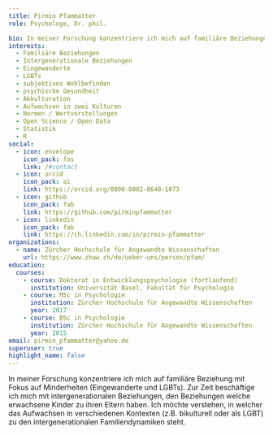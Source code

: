 ```yaml
---
title: Pirmin Pfammatter
role: Psychologe, Dr. phil.

bio: In meiner Forschung konzentriere ich mich auf familiäre Beziehungen bei Minderheiten (Eingewanderte, LGBTs)
interests:
  - Familiäre Beziehungen
  - Intergenerationale Beziehungen
  - Eingewanderte
  - LGBTs
  - subjektives Wohlbefinden
  - psychische Gesundheit
  - Akkulturation
  - Aufwachsen in zwei Kulturen
  - Normen / Wertvorstellungen
  - Open Science / Open Data
  - Statistik
  - R
social:
  - icon: envelope
    icon_pack: fas
    link: /#contact
  - icon: orcid
    icon_pack: ai
    link: https://orcid.org/0000-0002-8648-1073
  - icon: github
    icon_pack: fab
    link: https://github.com/pirminpfammatter
  - icon: linkedin
    icon_pack: fab
    link: https://ch.linkedin.com/in/pirmin-pfammatter
organizations:
  - name: Zürcher Hochschule für Angewandte Wissenschaften
    url: https://www.zhaw.ch/de/ueber-uns/person/pfam/
education:
  courses:
    - course: Doktorat in Entwicklungspsychologie (fortlaufend)
      institution: Universität Basel, Fakultät für Psychologie
    - course: MSc in Psychologie
      institution: Zürcher Hochschule für Angewandte Wissenschaften
      year: 2017
    - course: BSc in Psychologie
      institution: Zürcher Hochschule für Angewandte Wissenschaften
      year: 2015
email: pirmin_pfammatter@yahoo.de
superuser: true
highlight_name: false
---
```

In meiner Forschung konzentriere ich mich auf familiäre Beziehung mit Fokus auf Minderheiten (Eingewanderte und LGBTs). Zur Zeit beschäftige ich mich mit intergenerationalen Beziehungen, den Beziehungen welche erwachsene Kinder zu ihren Eltern haben. Ich möchte verstehen, in welcher das Aufwachsen in verschiedenen Kontexten (z.B. bikulturell oder als LGBT) zu den intergenerationalen Familiendynamiken steht.
